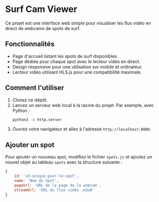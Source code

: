 # Surf Cam Viewer

Ce projet est une interface web simple pour visualiser les flux vidéo en direct de webcams de spots de surf.

## Fonctionnalités

- Page d'accueil listant les spots de surf disponibles.
- Page dédiée pour chaque spot avec le lecteur vidéo en direct.
- Design responsive pour une utilisation sur mobile et ordinateur.
- Lecteur vidéo utilisant HLS.js pour une compatibilité maximale.

## Comment l'utiliser

1. Clonez ce dépôt.
2. Lancez un serveur web local à la racine du projet. Par exemple, avec Python :
   ```bash
   python3 -m http.server
   ```
3. Ouvrez votre navigateur et allez à l'adresse `http://localhost:8000`.

## Ajouter un spot

Pour ajouter un nouveau spot, modifiez le fichier `spots.js` et ajoutez un nouvel objet au tableau `spots` avec la structure suivante :

```javascript
{
    id: 'id-unique-pour-le-spot',
    name: 'Nom du Spot',
    pageUrl: 'URL de la page de la webcam',
    streamUrl: 'URL du flux vidéo .m3u8'
}
```
